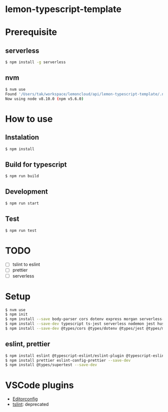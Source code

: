 # lemon-typescript-template

# Prerequisite

## serverless

```bash
$ npm install -g serverless
```

## nvm

```bash
$ nvm use
Found '/Users/tak/workspace/lemoncloud/api/lemon-typescript-template/.nvmrc' with version <8.10.0>
Now using node v8.10.0 (npm v5.6.0)
```

# How to use

## Instalation

```bash
$ npm install
```

## Build for typescript

```bash
$ npm run build
```

## Development

```bash
$ npm run start
```

## Test

```bash
$ npm run test
```

# TODO
- [ ] tslint to eslint
- [ ] prettier 
- [ ] serverless

# Setup

```bash
$ nvm use
$ npm init 
$ npm install --save body-parser cors dotenv express morgan serverless-http winston
$ npm install --save-dev typescript ts-jest serverless nodemon jest husky concurrently
$ npm install --save-dev @types/cors @types/dotenv @types/jest @types/morgan @types/winston
```

## eslint, prettier

```bash
$ npm install eslint @typescript-eslint/eslint-plugin @typescript-eslint/parser --save-dev
$ npm install prettier eslint-config-prettier --save-dev
$ npm install @types/supertest --save-dev
```

# VSCode plugins
- [Editorconfig](https://marketplace.visualstudio.com/items?itemName=EditorConfig.EditorConfig)
- [tslint](https://marketplace.visualstudio.com/items?itemName=eg2.tslint): deprecated
